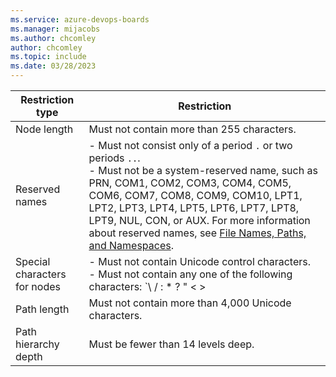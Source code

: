 ```yaml
---
ms.service: azure-devops-boards
ms.manager: mijacobs
ms.author: chcomley
author: chcomley
ms.topic: include
ms.date: 03/28/2023
---
```

 

|Restriction type |Restriction  |
|---------|---------|
|Node length    | Must not contain more than 255 characters.        |
|Reserved names     | - Must not consist only of a period `.` or two periods `..`.<br>- Must not be a system-reserved name, such as PRN, COM1, COM2, COM3, COM4, COM5, COM6, COM7, COM8, COM9, COM10, LPT1, LPT2, LPT3, LPT4, LPT5, LPT6, LPT7, LPT8, LPT9, NUL, CON, or AUX. For more information about reserved names, see [File Names, Paths, and Namespaces](/windows/win32/fileio/naming-a-file).   |
|Special characters for nodes    | - Must not contain Unicode control characters.<br>- Must not contain any one of the following characters: `\ / : * ? " < > | ; # $ * { } , + = [ ]`.<br>- Must not contain characters prohibited by the local file system. For more information about Windows character restrictions, see [Naming Files, Paths, and Namespaces](/windows/win32/fileio/naming-a-file).    |
|Path length    | Must not contain more than 4,000 Unicode characters.        |
|Path hierarchy depth    | Must be fewer than 14 levels deep.        |

<!--
:::row:::
   :::column span="1":::
      **Restriction type**
   :::column-end:::
   :::column span="3":::
      **Restriction**
   :::column-end:::
:::row-end:::
---
:::row:::
   :::column span="1":::
      Node length
   :::column-end:::
   :::column span="3":::
      - Must not contain more than 255 characters
   :::column-end:::
:::row-end:::
:::row:::
   :::column span="1":::
      Reserved names
   :::column-end:::
   :::column span="3":::
      - Must not consist only of a period (.) or two periods (..)
      - Must not be a system-reserved name such as PRN, COM1, COM2, COM3, COM4, COM5, COM6, COM7, COM8, COM9, COM10, LPT1, LPT2, LPT3, LPT4, LPT5, LPT6, LPT7, LPT8, LPT9, NUL, CON, or AUX
      For more information about reserved names, see <a href="/windows/win32/fileio/naming-a-file">File Names, Paths, and Namespaces</a>.
   :::column-end:::
:::row-end:::
:::row:::
   :::column span="1":::
      Special characters for nodes
   :::column-end:::
   :::column span="3":::
      - Must not contain Unicode control characters
      - Must not contain any one of the following characters: `&#92; &#47; $ ? &#42; : &quot; &amp; &gt; &lt; &#35; % | +`
      - Must not contain characters prohibited by the local file system. 
      For more information about Windows character restrictions, see <a href="/windows/win32/fileio/naming-a-file">Naming Files, Paths, and Namespaces</a>.
   :::column-end:::
:::row-end:::
:::row:::
   :::column span="1":::
      Path length
   :::column-end:::
   :::column span="3":::
      - Must not contain more than 4,000 Unicode characters
   :::column-end:::
:::row-end:::
:::row:::
   :::column span="1":::
      Path hierarchy depth
   :::column-end:::
   :::column span="3":::
      - Must be fewer than 14 levels deep
   :::column-end:::
:::row-end:::
-->